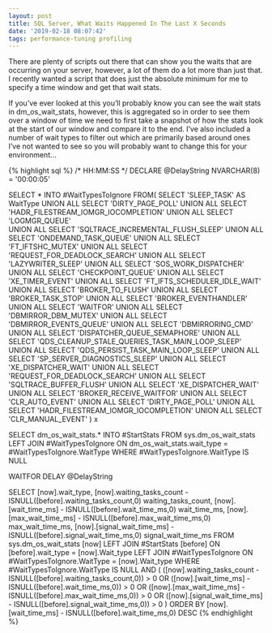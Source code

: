 ```yaml
---
layout: post
title: SQL Server, What Waits Happened In The Last X Seconds
date: '2019-02-18 08:07:42'
tags: performance-tuning profiling
---
```

There are plenty of scripts out there that can show you the waits that are occurring on your server, however, a lot of them do a lot more than just that. I recently wanted a script that does just the absolute minimum for me to specify a time window and get that wait stats.

If you’ve ever looked at this you’ll probably know you can see the wait stats in dm_os_wait_stats, however, this is aggregated so in order to see them over a window of time we need to first take a snapshot of how the stats look at the start of our window and compare it to the end. I’ve also included a number of wait types to filter out which are primarily based around ones I’ve not wanted to see so you will probably want to change this for your environment…

{% highlight sql %}
/* HH:MM:SS */
DECLARE @DelayString NVARCHAR(8) = '00:00:05'

SELECT * INTO #WaitTypesToIgnore
FROM(
   SELECT 'SLEEP_TASK' AS WaitType
   UNION ALL SELECT 'DIRTY_PAGE_POLL'
   UNION ALL SELECT 'HADR_FILESTREAM_IOMGR_IOCOMPLETION'
   UNION ALL SELECT 'LOGMGR_QUEUE'   
   UNION ALL SELECT 'SQLTRACE_INCREMENTAL_FLUSH_SLEEP'
   UNION ALL SELECT 'ONDEMAND_TASK_QUEUE'
   UNION ALL SELECT 'FT_IFTSHC_MUTEX'
   UNION ALL SELECT 'REQUEST_FOR_DEADLOCK_SEARCH'
   UNION ALL SELECT 'LAZYWRITER_SLEEP'
   UNION ALL SELECT 'SOS_WORK_DISPATCHER'
   UNION ALL SELECT 'CHECKPOINT_QUEUE'
   UNION ALL SELECT 'XE_TIMER_EVENT'
   UNION ALL SELECT 'FT_IFTS_SCHEDULER_IDLE_WAIT'
   UNION ALL SELECT 'BROKER_TO_FLUSH'
   UNION ALL SELECT 'BROKER_TASK_STOP'
   UNION ALL SELECT 'BROKER_EVENTHANDLER'
   UNION ALL SELECT 'WAITFOR'
   UNION ALL SELECT 'DBMIRROR_DBM_MUTEX'
   UNION ALL SELECT 'DBMIRROR_EVENTS_QUEUE'
   UNION ALL SELECT 'DBMIRRORING_CMD'
   UNION ALL SELECT 'DISPATCHER_QUEUE_SEMAPHORE'
   UNION ALL SELECT 'QDS_CLEANUP_STALE_QUERIES_TASK_MAIN_LOOP_SLEEP'
   UNION ALL SELECT 'QDS_PERSIST_TASK_MAIN_LOOP_SLEEP'
   UNION ALL SELECT 'SP_SERVER_DIAGNOSTICS_SLEEP'
   UNION ALL SELECT 'XE_DISPATCHER_WAIT'
   UNION ALL SELECT 'REQUEST_FOR_DEADLOCK_SEARCH'
   UNION ALL SELECT 'SQLTRACE_BUFFER_FLUSH'
   UNION ALL SELECT 'XE_DISPATCHER_WAIT'
   UNION ALL SELECT 'BROKER_RECEIVE_WAITFOR'
   UNION ALL SELECT 'CLR_AUTO_EVENT'
   UNION ALL SELECT 'DIRTY_PAGE_POLL'
   UNION ALL SELECT 'HADR_FILESTREAM_IOMGR_IOCOMPLETION'
   UNION ALL SELECT 'CLR_MANUAL_EVENT'
) x

SELECT dm_os_wait_stats.* 
INTO #StartStats
FROM 
   sys.dm_os_wait_stats
   LEFT JOIN #WaitTypesToIgnore ON dm_os_wait_stats.wait_type = #WaitTypesToIgnore.WaitType
WHERE 
   #WaitTypesToIgnore.WaitType IS NULL

WAITFOR DELAY @DelayString

SELECT 
   [now].wait_type,
   [now].waiting_tasks_count - ISNULL([before].waiting_tasks_count,0) waiting_tasks_count,
   [now].[wait_time_ms] - ISNULL([before].wait_time_ms,0) wait_time_ms,
   [now].[max_wait_time_ms] - ISNULL([before].max_wait_time_ms,0) max_wait_time_ms,
   [now].[signal_wait_time_ms] - ISNULL([before].signal_wait_time_ms,0) signal_wait_time_ms
FROM 
   sys.dm_os_wait_stats [now]
   LEFT JOIN #StartStats [before] ON [before].wait_type = [now].Wait_type
   LEFT JOIN #WaitTypesToIgnore ON #WaitTypesToIgnore.WaitType = [now].Wait_type
WHERE
   #WaitTypesToIgnore.WaitType IS NULL AND
   (
       ([now].waiting_tasks_count - ISNULL([before].waiting_tasks_count,0)) > 0
       OR ([now].[wait_time_ms] - ISNULL([before].wait_time_ms,0)) > 0
       OR ([now].[max_wait_time_ms] - ISNULL([before].max_wait_time_ms,0)) > 0
       OR ([now].[signal_wait_time_ms] - ISNULL([before].signal_wait_time_ms,0)) > 0 
   )
ORDER BY  [now].[wait_time_ms] - ISNULL([before].wait_time_ms,0) DESC
{% endhighlight %}